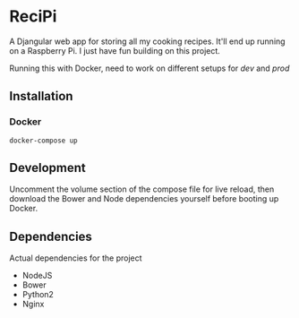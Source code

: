 # ReciPi
A Djangular web app for storing all my cooking recipes. 
It'll end up running on a Raspberry Pi.
I just have fun building on this project.

Running this with Docker, need to work on different setups for _dev_ and _prod_

## Installation

### Docker
```
docker-compose up
```

## Development
Uncomment the volume section of the compose file for live reload, then download the Bower and Node dependencies yourself before booting up Docker.

## Dependencies
Actual dependencies for the project
* NodeJS
* Bower
* Python2
* Nginx

